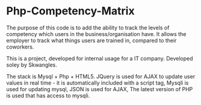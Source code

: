 # Php-Competency-Matrix

The purpose of this code is to add the ability to track the levels of competency which users in the business/organisation have. 
It allows the employer to track what things users are trained in, compared to their coworkers. 

This is a project, developed for internal usage for a IT company. 
Developed soley by Skwangles. 


The stack is Mysql + Php + HTML5.
JQuery is used for AJAX to update user values in real time - it is automatically included with a script tag,
Mysqli is used for updating mysql,
JSON is used for AJAX,
The latest version of PHP is used that has access to mysqli. 

